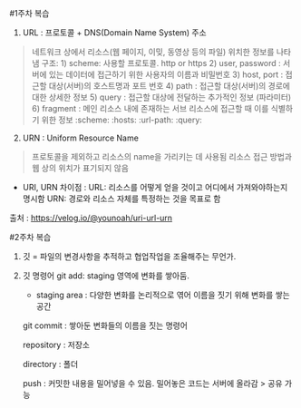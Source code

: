 #1주차 복습
1. URL : 프로토콜 + DNS(Domain Name System) 주소
> 네트워크 상에서 리소스(웹 페이지, 이밎, 동영상 등의 파일) 위치한 정보를 나타냄
구조: 1) scheme: 사용할 프로토콜. http or https
     2) user, password : 서버에 있는 데이터에 접근하기 위한 사용자의 이름과 비밀번호
     3) host, port : 접근할 대상(서버)의 호스트명과 포트 번호
     4) path : 접근할 대상(서버)의 경로에 대한 상세한 정보
     5) query : 접근할 대상에 전달하는 추가적인 정보 (파라미터)
     6) fragment : 메인 리소스 내에 존재하는 서브 리소스에 접근할 때 이를 식별하기 위한 정보
     :scheme: :hosts: :url-path: :query:

2. URN : Uniform Resource Name
> 프로토콜을 제외하고 리소스의 name을 가리키는 데 사용됨
> 리소스 접근 방법과 웹 상의 위치가 표기되지 않음

* URI, URN 차이점
: URL: 리소스를 어떻게 얻을 것이고 어디에서 가져와야하는지 명시함
  URN: 경로와 리소스 자체를 특정하는 것을 목표로 함


출처 : https://velog.io/@younoah/uri-url-urn

#2주차 복습
1. 깃 = 파일의 변경사항을 추적하고 협업작업을 조율해주는 무언가. 

2. 깃 명령어
    git add: staging 영역에 변화를 쌓아둠.
    * staging area : 다양한 변화를 논리적으로 엮어 이름을 짓기 위해 변화를 쌓는 공간

    git commit : 쌓아둔 변화들의 이름을 짓는 명령어
    
    repository : 저장소

    directory : 폴더

    push : 커밋한 내용을 밀어넣을 수 있음. 밀어놓은 코드는 서버에 올라감 > 공유 가능